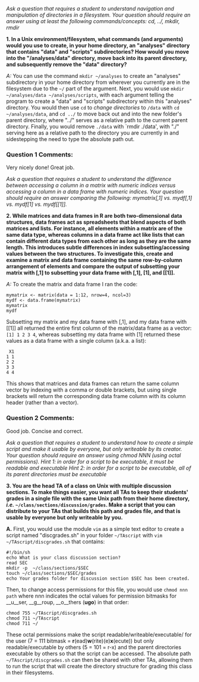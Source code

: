 _Ask a question that requires a student to understand navigation and manipulation of directories in a filesystem. Your question should require an answer using at least the following commands/concepts: cd, ../, mkdir, rmdir_

__1. In a Unix environment/filesystem, what commands (and arguments) would you use to create, in your home directory, an "analyses" directory that contains "data" and "scripts" subdirectories? How would you move into the "/analyses/data" directory, move back into its parent directory, and subsequently remove the "data" directory?__ 

_A:_ You can use the command `mkdir ~/analyses` to create an "analyses" subdirectory in your home directory from wherever you currently are in the filesystem due to the `~/` part of the argument.  Next, you would use `mkdir ~/analyses/data ~/analyses/scripts`, with each argument telling the program to create a "data" and "scripts" subdirectory within this "analyses" directory. You would then use `cd` to _change directories_ to `/data` with `cd ~/analyses/data`, and `cd ../` to move back out and into the new folder's parent directory, where "../" serves as a relative path to the current parent directory. Finally, you would remove `./data` with `rmdir ./data', with "./" serving here as a relative path to the directory you are currently in and sidestepping the need to type the absolute path out.

### Question 1 Comments:
Very nicely done! Great job.

_Ask a question that requires a student to understand the difference between accessing a column in a matrix with numeric indices versus accessing a column in a data frame with numeric indices. Your question should require an answer comparing the following: mymatrix[,1] vs. mydf[,1] vs. mydf[1] vs. mydf[[1]]._

__2. While matrices and data frames in R are both two-dimensional data structures, data frames act as spreadsheets that blend aspects of both matrices and lists. For instance, all elements within a matrix are of the same data type, whereas columns in a data frame act like lists that can contain different data types from each other as long as they are the same length. This introduces subtle differences in index subsetting/accessing values between the two structures. To investigate this, create and examine a matrix and data frame containing the same row-by-column arrangement of elements and compare the output of subsetting your matrix with [,1] to subsetting your data frame with [,1], [1], and [[1]].__

_A:_ To create the matrix and data frame I ran the code:

    mymatrix <- matrix(data = 1:12, nrow=4, ncol=3)
    mydf <- data.frame(mymatrix)
    mymatrix
    mydf

Subsetting my matrix and my data frame with [,1], and my data frame with [[1]] all returned the entire first column of the matrix/data frame as a vector: `[1] 1 2 3 4`, whereas subsetting my data frame with [1] returned these values as a data frame with a single column (a.k.a. a list):

     X1
    1 1
    2 2
    3 3
    4 4

This shows that matrices and data frames can return the same column vector by indexing with a comma or double brackets, but using single brackets will return the corresponding data frame column with its column header (rather than a vector).


### Question 2 Comments:

Good job. Concise and correct.

_Ask a question that requires a student to understand how to create a simple script and make it usable by everyone, but only writeable by its creator. Your question should require an answer using chmod NNN (using octal permissions).
Hint 1: in order for a script to be executable, it must be readable and executable
Hint 2: in order for a script to be executable, all of its parent directories must be executable_

__3. You are the head TA of a class on Unix with multiple discussion sections. To make things easier, you want all TAs to keep their students' grades in a single file with the same Unix path from their home directory, _i.e._ `~/class/sections/discussion/grades`. Make a script that you can distribute to your TAs that builds this path and grades file, and that is usable by everyone but only writeable by you.__

__A.__ First, you would use the module `vim` as a simple text editor to create a script named "discgrades.sh" in your folder `~/TAscript` with `vim ~/TAscript/discgrades.sh` that contains:

    #!/bin/sh
    echo What is your class discussion section?
    read SEC
    mkdir -p  ~/class/sections/$SEC
    touch ~/class/sections/$SEC/grades
    echo Your grades folder for discussion section $SEC has been created.

Then, to change access permissions for this file, you would use `chmod nnn path` where nnn indicates the octal values for permission bitmasks for __u__ser, __g__roup, __o__thers (__ugo__) in that order:

    chmod 755 ~/TAscript/discgrades.sh
    chmod 711 ~/TAscript
    chmod 711 ~/

These octal permissions make the script readable/writeable/executable/ for the user (7 = 111 bitmask = __r__(ead)__w__(rite)(e)__x__(ecute)) but only readable/executable by others (5 = 101 = r-x) and the parent directories executable by others so that the script can be accessed. The absolute path `~/TAscript/discgrades.sh` can then be shared with other TAs, allowing them to run the script that will create the directory structure for grading this class in their filesystems.

